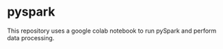 # pyspark


This repository uses a google colab notebook to run pySpark and perform data processing.

